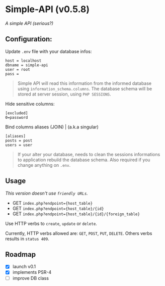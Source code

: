 # Simple-API (v0.5.8)
_A simple API (serious?)_

## Configuration:

Update `.env` file with your database infos:
```
host = localhost
dbname = simple-api
user = root
pass =
```

> Simple API will read this information from the informed database using `information_schema.columns`. The database schema will be stored at server session, using `PHP SESSIONS`.

Hide sensitive columns:
```
[excluded]
0=password
```

Bind columns aliases (JOIN) | (a.k.a singular)
```
[aliases]
posts = post
users = user
```

> If your alter your database, needs to clean the sessions informations to application rebuild the database schema. Also required if you change anything on `.env`.

## Usage

_This version doesn't use `friendly URLs`._

* GET `index.php?endpoint={host_table}`
* GET `index.php?endpoint={host_table}/{id}`
* GET `index.php?endpoint={host_table}/{id}/{foreign_table}`

Use HTTP verbs to `create`, `update` or `delete`.

Currently, HTTP verbs allowed are: `GET`, `POST`, `PUT`, `DELETE`.
Others verbs results in `status 409`.

## Roadmap
- [x] launch v0.1
- [x] implements PSR-4
- [ ] improve DB class
